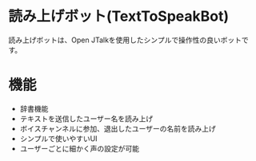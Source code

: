 # 読み上げボット(TextToSpeakBot)

読み上げボットは、Open JTalkを使用したシンプルで操作性の良いボットです。
# 機能
- 辞書機能
- テキストを送信したユーザー名を読み上げ
- ボイスチャンネルに参加、退出したユーザーの名前を読み上げ
- シンプルで使いやすいUI
- ユーザーごとに細かく声の設定が可能